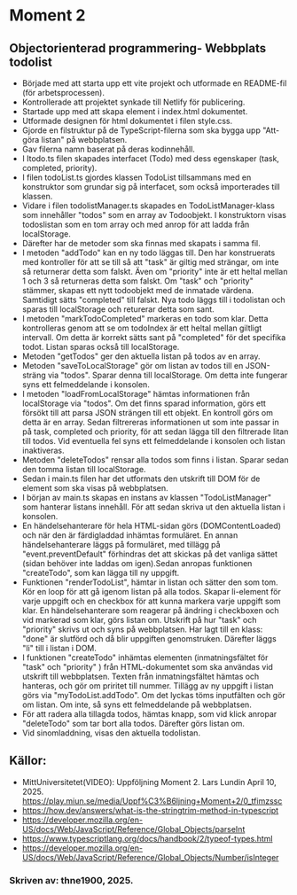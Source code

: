 # Moment 2
## Objectorienterad programmering- Webbplats todolist

- Började med att starta upp ett vite projekt och utformade en README-fil (för arbetsprocessen). 
- Kontrollerade att projektet synkade till Netlify för publicering. 
- Startade upp med att skapa element i index.html dokumentet. 
- Utformade designen för html dokumentet i filen style.css. 
- Gjorde en filstruktur på de TypeScript-filerna som ska bygga upp "Att-göra listan" på webbplatsen.
- Gav filerna namn baserat på deras kodinnehåll.
- I Itodo.ts filen skapades interfacet (Todo) med dess egenskaper (task, completed, priority).
- I filen todoList.ts gjordes klassen TodoList tillsammans med en konstruktor som grundar sig på interfacet, som också importerades till klassen.
- Vidare i filen todolistManager.ts skapades en TodoListManager-klass som innehåller "todos" som en array av Todoobjekt. I konstruktorn visas todoslistan som en tom array och med anrop för att ladda från localStorage. 
- Därefter har de metoder som ska finnas med skapats i samma fil. 
- I metoden "addTodo" kan en ny todo läggas till. Den har konstruerats med kontroller för att se till så att "task" är giltig med strängar, om inte så returnerar detta som falskt. Även om "priority" inte är ett heltal mellan 1 och 3 så returneras detta som falskt. Om "task" och "priority" stämmer, skapas ett nytt todoobjekt med de inmatade värdena. Samtidigt sätts "completed" till falskt. Nya todo läggs till i todolistan och sparas till localStorage och returerar detta som sant. 
- I metoden "markTodoCompleted" markeras en todo som klar. Detta kontrolleras genom att se om todoIndex är ett heltal mellan giltligt intervall. Om detta är korrekt sätts sant på "completed" för det specifika todot. Listan sparas också till localStorage. 
- Metoden "getTodos" ger den aktuella listan på todos av en array. 
- Metoden "saveToLocalStorage" gör om listan av todos till en JSON-sträng via "todos". Sparar denna till localStorage. Om detta inte fungerar syns ett felmeddelande i konsolen. 
- I metoden "loadFromLocalStorage" hämtas informationen från localStorage via "todos". Om det finns sparad information, görs ett försökt till att parsa JSON strängen till ett objekt. En kontroll görs om detta är en array. Sedan filtrereras informationen ut som inte passar in på task, completed och priority, för att sedan lägga till den filtrerade litan till todos. Vid eventuella fel syns ett felmeddelande i konsolen och listan inaktiveras.
- Metoden "deleteTodos" rensar alla todos som finns i listan. Sparar sedan den tomma listan till localStorage.
- Sedan i main.ts filen har det utformats den utskrift till DOM för de element som ska visas på webbplatsen. 
- I början av main.ts skapas en instans av klassen "TodoListManager" som hanterar listans innehåll. För att sedan skriva ut den aktuella listan i konsolen. 
- En händelsehanterare för hela HTML-sidan görs (DOMContentLoaded) och när den är färdigladdad inhämtas formuläret. En annan händelsehanterare läggs på formuläret, med tillägg på "event.preventDefault" förhindras det att skickas på det vanliga sättet (sidan behöver inte laddas om igen).Sedan anropas funktionen "createTodo", som kan lägga till ny uppgift.
- Funktionen "renderTodoList", hämtar in listan och sätter den som tom. Kör en loop för att gå igenom listan på alla todos. Skapar li-element för varje uppgift och en checkbox för att kunna markera varje uppgift som klar. En händelsehanterare som reagerar på ändring i checkboxen och vid markerad som klar, görs listan om. Utskrift på hur "task" och "priority" skrivs ut och syns på webbplatsen. Har lagt till en klass: "done" är slutförd och då blir uppgiften genomstruken. Därefter läggs "li" till i listan i DOM. 
- I funktionen "createTodo" inhämtas elementen (inmatningsfältet för "task" och "priority" ) från HTML-dokumentet som ska användas vid utskrift till webbplatsen. Texten från inmatningsfältet hämtas och hanteras, och gör om priritet till nummer. Tillägg av ny uppgift i listan görs via "myTodoList.addTodo". Om det lyckas töms inputfälten och gör om listan. Om inte, så syns ett felmeddelande på webbplatsen. 
- För att radera alla tillagda todos, hämtas knapp, som vid klick anropar "deleteTodo" som tar bort alla todos. Därefter görs listan om. 
- Vid sinomladdning, visas den aktuella todolistan. 


## Källor: 
- MittUniversitetet(VIDEO): Uppföljning Moment 2. Lars Lundin April 10, 2025. https://play.miun.se/media/Uppf%C3%B6ljning+Moment+2/0_tfimzssc 
- https://how.dev/answers/what-is-the-stringtrim-method-in-typescript
- https://developer.mozilla.org/en-US/docs/Web/JavaScript/Reference/Global_Objects/parseInt
- https://www.typescriptlang.org/docs/handbook/2/typeof-types.html
- https://developer.mozilla.org/en-US/docs/Web/JavaScript/Reference/Global_Objects/Number/isInteger 

### Skriven av: thne1900, 2025.